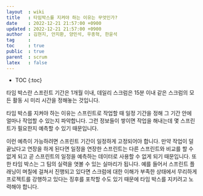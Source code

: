 ```yaml
---
layout  : wiki
title   : 타임박스를 지켜야 하는 이유는 무엇인가?
date    : 2022-12-21 21:57:00 +0900
updated : 2022-12-21 21:57:00 +0900
author  : 김현지, 안지환, 양민석, 우종혁, 한윤석
tag     :
toc     : true
public  : true
parent  : scrum
latex   : false
---
```

* TOC
{:toc}

타임 박스란 스프린트 기간은 1개월 이내, 데일리 스크럼은 15분 이내 같은 스크럼의 모든 활동 시 미리 시간을 정해놓는 것입니다.

타임 박스를 지켜야 하는 이유는 스프린트로 작업할 때 일정 기간을 정해 그 기간 안에 얼마나 작업할 수 있는지 파악합니다. 그런 정보들이 쌓이면 작업을 해내는데 몇 스프린트가 필요한지 예측할 수 있기 때문입니다.

이런 예측이 가능하려면 스프린트 기간이 일정하게 고정되어야 합니다. 만약 작업이 덜 끝났다고 연장을 하게 된다면 일정을 연장한 스프린트는 다른 스프린트와 비교를 할 수 없게 되고 곧 스프린트의 일정을 예측하는 데이터로 사용할 수 없게 되기 때문입니다.
또한 타임 박스는 그 팀의 실력을 엿볼 수 있는 실마리가 됩니다. 예를 들어서 스프린트 플래닝이 며칠에 걸쳐서 진행되고 있다면 스크럼에 대한 이해가 부족한 상태에서 무리하게 프로젝트를 강행하고 있다는 징후를 포착할 수도 있기 때문에 타임 박스를 지키려고 노력해야 합니다.
